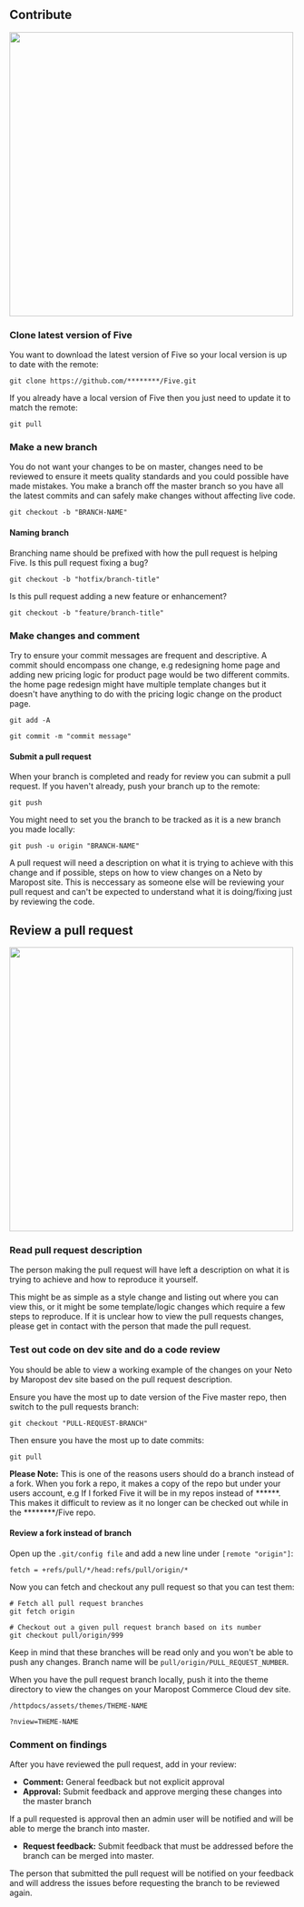 ## Contribute

<img src="https://design.neto.com.au/assets/uploads/howtogit01.jpg" width="500">

### Clone latest version of Five

You want to download the latest version of Five so your local version is up to date with the remote:

`git clone https://github.com/********/Five.git`

If you already have a local version of Five then you just need to update it to match the remote:

`git pull`

### Make a new branch

You do not want your changes to be on master, changes need to be reviewed to ensure it meets  quality standards and you could possible have made mistakes. You make a branch off the master branch so you have all the latest commits and can safely make changes without affecting live code.

`git checkout -b "BRANCH-NAME"`

#### Naming branch

Branching name should be prefixed with how the pull request is helping Five. Is this pull request fixing a bug?

`git checkout -b "hotfix/branch-title"`

Is this pull request adding a new feature or enhancement?

`git checkout -b "feature/branch-title"`

### Make changes and comment

Try to ensure your commit messages are frequent and descriptive. A commit should encompass one change, e.g redesigning home page and adding new pricing logic for product page would be two different commits. the home page redesign might have multiple template changes but it doesn't have anything to do with the pricing logic change on the product page.

`git add -A`

`git commit -m "commit message"`

#### Submit a pull request

When your branch is completed and ready for review you can submit a pull request. If you haven't already, push your branch up to the remote:

`git push`

You might need to set you the branch to be tracked as it is a new branch you made locally:

`git push -u origin "BRANCH-NAME"`

A pull request will need a description on what it is trying to achieve with this change and if possible, steps on how to view changes on a Neto by Maropost site. This is neccessary as someone else will be reviewing your pull request and can't be expected to understand what it is doing/fixing just by reviewing the code.

## Review a pull request

<img src="https://design.neto.com.au/assets/uploads/howtogit02.jpg" width="500">

### Read pull request description

The person making the pull request will have left a description on what it is trying to achieve and how to reproduce it yourself.

This might be as simple as a style change and listing out where you can view this, or it might be some template/logic changes which require a few steps to reproduce. If it is unclear how to view the pull requests changes, please get in contact with the person that made the pull request.

### Test out code on dev site and do a code review

You should be able to view a working example of the changes on your Neto by Maropost dev site based on the pull request description.

Ensure you have the most up to date version of the Five master repo, then switch to the pull requests branch:

`git checkout "PULL-REQUEST-BRANCH"`

Then ensure you have the most up to date commits:

`git pull`

**Please Note:** This is one of the reasons users should do a branch instead of a fork. When you fork a repo, it makes a copy of the repo but under your users account, e.g If I forked Five it will be in my repos instead of ******. This makes it difficult to review as it no longer can be checked out while in the ********/Five repo.

#### Review a fork instead of branch

Open up the `.git/config file` and add a new line under `[remote "origin"]`:

```
fetch = +refs/pull/*/head:refs/pull/origin/*
```

Now you can fetch and checkout any pull request so that you can test them:

```
# Fetch all pull request branches
git fetch origin

# Checkout out a given pull request branch based on its number
git checkout pull/origin/999
```

Keep in mind that these branches will be read only and you won't be able to push any changes. Branch name will be `pull/origin/PULL_REQUEST_NUMBER`.

When you have the pull request branch locally, push it into the theme directory to view the changes on your Maropost Commerce Cloud dev site.

`/httpdocs/assets/themes/THEME-NAME`

`?nview=THEME-NAME`

### Comment on findings

After you have reviewed the pull request, add in your review:

- **Comment:** General feedback but not explicit approval
- **Approval:** Submit feedback and approve merging these changes into the master branch

If a pull requested is approval then an admin user will be notified and will be able to merge the branch into master.

- **Request feedback:** Submit feedback that must be addressed before the branch can be merged into master.

The person that submitted the pull request will be notified on your feedback and will address the issues before requesting the branch to be reviewed again.